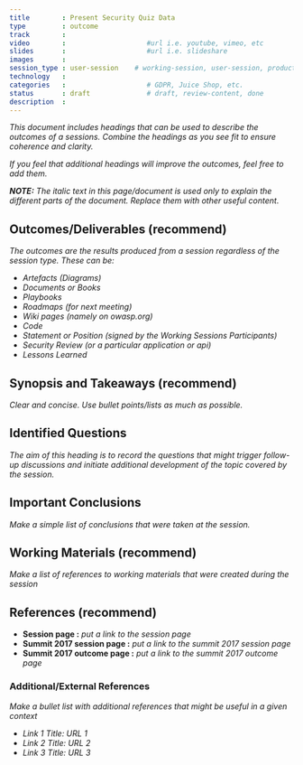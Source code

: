 ```yaml
---
title        : Present Security Quiz Data
type         : outcome
track        :
video        :                    #url i.e. youtube, vimeo, etc
slides       :                    #url i.e. slideshare
images       :
session_type : user-session    # working-session, user-session, product-sesssion
technology   :
categories   :                    # GDPR, Juice Shop, etc.
status       : draft              # draft, review-content, done
description  :
---
```




*This document includes headings that can be used to describe the outcomes of a sessions. Combine the headings as you see fit to ensure coherence and clarity.*

*If you feel that additional headings will improve the outcomes, feel free to add them.*

***NOTE:*** *The italic text in this page/document is used only to explain the different parts of the document. Replace them with other useful content.*

## Outcomes/Deliverables (recommend)
*The outcomes are the results produced from a session regardless of the session type. These can be:*

- *Artefacts (Diagrams)*
- *Documents or Books*
- *Playbooks*
- *Roadmaps (for next meeting)*
- *Wiki pages (namely on owasp.org)*
- *Code*
- *Statement or Position (signed by the Working Sessions Participants)*
- *Security Review (or a particular application or api)*
- *Lessons Learned*

## Synopsis and Takeaways (recommend)
*Clear and concise. Use bullet points/lists as much as possible.*

## Identified Questions
*The aim of this heading is to record the questions that might trigger follow-up discussions and initiate additional development of the topic covered by the session.*

## Important Conclusions
*Make a simple list of conclusions that were taken at the session.*

## Working Materials (recommend)
*Make a list of references to working materials that were created during the session*

## References (recommend)
- **Session page :** *put a link to the session page*
- **Summit 2017 session page :** *put a link to the summit 2017 session page*
- **Summit 2017 outcome page :** *put a link to the summit 2017 outcome page*

### Additional/External References
*Make a bullet list with additional references that might be useful in a given context*

* *Link 1 Title: URL 1*
* *Link 2 Title: URL 2*
* *Link 3 Title: URL 3*
